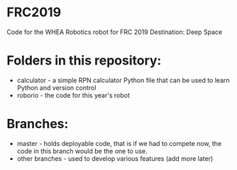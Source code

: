 # FRC2019
Code for the WHEA Robotics robot for FRC 2019 Destination: Deep Space

# Folders in this repository:

* calculator - a simple RPN calculator Python file that can be used to learn Python and version control
* roborio    - the code for this year's robot

# Branches:

* master - holds deployable code, that is if we had to compete now, the code in this branch would be the one to use.
* other branches - used to develop various features (add more later)